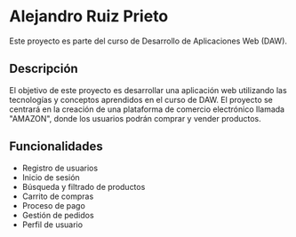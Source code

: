 # Alejandro Ruiz Prieto

Este proyecto es parte del curso de Desarrollo de Aplicaciones Web (DAW). 

## Descripción

El objetivo de este proyecto es desarrollar una aplicación web utilizando las tecnologías y conceptos aprendidos en el curso de DAW. El proyecto se centrará en la creación de una plataforma de comercio electrónico llamada "AMAZON", donde los usuarios podrán comprar y vender productos.

## Funcionalidades

- Registro de usuarios
- Inicio de sesión
- Búsqueda y filtrado de productos
- Carrito de compras
- Proceso de pago
- Gestión de pedidos
- Perfil de usuario


